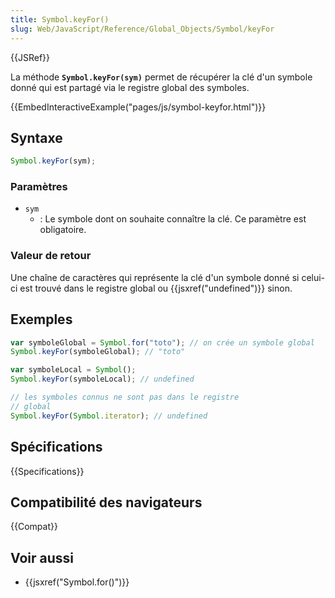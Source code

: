 ```yaml
---
title: Symbol.keyFor()
slug: Web/JavaScript/Reference/Global_Objects/Symbol/keyFor
---
```


{{JSRef}}

La méthode **`Symbol.keyFor(sym)`** permet de récupérer la clé d'un symbole donné qui est partagé via le registre global des symboles.

{{EmbedInteractiveExample("pages/js/symbol-keyfor.html")}}

## Syntaxe

```js
Symbol.keyFor(sym);
```

### Paramètres

- `sym`
  - : Le symbole dont on souhaite connaître la clé. Ce paramètre est obligatoire.

### Valeur de retour

Une chaîne de caractères qui représente la clé d'un symbole donné si celui-ci est trouvé dans le registre global ou {{jsxref("undefined")}} sinon.

## Exemples

```js
var symboleGlobal = Symbol.for("toto"); // on crée un symbole global
Symbol.keyFor(symboleGlobal); // "toto"

var symboleLocal = Symbol();
Symbol.keyFor(symboleLocal); // undefined

// les symboles connus ne sont pas dans le registre
// global
Symbol.keyFor(Symbol.iterator); // undefined
```

## Spécifications

{{Specifications}}

## Compatibilité des navigateurs

{{Compat}}

## Voir aussi

- {{jsxref("Symbol.for()")}}
